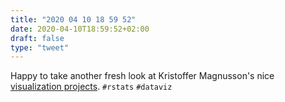 ```yaml
---
title: "2020 04 10 18 59 52"
date: 2020-04-10T18:59:52+02:00
draft: false
type: "tweet"
---
```

Happy to take another fresh look at Kristoffer Magnusson's nice [visualization projects](https://rpsychologist.com/viz). `#rstats` `#dataviz`
